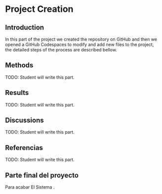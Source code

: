# Project Creation

## Introduction
In this part of the project we created the
repository on GitHub and then we opened a GitHub Codespaces to modify and add new files to the project, the detailed steps of the process are described bellow.

## Methods
TODO: Student will write this part.

## Results
TODO: Student will write this part.

## Discussions
TODO: Student will write this part.

## Referencias
TODO: Student will write this part.
## Parte final del proyecto
Para acabar El Sistema .